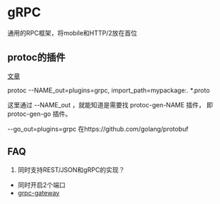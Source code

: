 # gRPC

通用的RPC框架，将mobile和HTTP/2放在首位

## protoc的插件

[文章](https://developers.google.com/protocol-buffers/docs/reference/cpp/google.protobuf.compiler.plugin)

protoc --NAME_out=plugins=grpc, import_path=mypackage:. *.proto

这里通过 --NAME_out ，就能知道是需要找 protoc-gen-NAME 插件， 即 protoc-gen-go 插件。

--go_out=plugins=grpc 在https://github.com/golang/protobuf

## FAQ

1. 同时支持REST/JSON和gRPC的实现？

* 同时开启2个端口
* [grpc-gateway](https://github.com/grpc-ecosystem/grpc-gateway)
